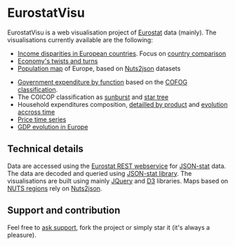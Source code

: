 EurostatVisu
======

EurostatVisu is a web visualisation project of [Eurostat](http://ec.europa.eu/eurostat/) data (mainly). The visualisations currently available are the following:

- [Income disparities in European countries](http://eurostat.github.io/EurostatVisu/income_distr.html). Focus on [country comparison](http://eurostat.github.io/EurostatVisu/income_distr_2.html)
- [Economy's twists and turns](http://eurostat.github.io/EurostatVisu/crisis_route.html)
- [Population map](https://bl.ocks.org/jgaffuri/raw/0d6e1b1c6f9e1297829f38b9c37737fe/?proj=3035&lvl=3&w=1000&s=20M&time=2016) of Europe, based on [Nuts2json](https://github.com/eurostat/Nuts2json/blob/gh-pages/README.md) datasets
<!--- [//]: # (- [Fishing quotas](http://eurostat.github.io/EurostatVisu/fq/quotas.html) repartition accross countries and fishing zones) -->
- [Government expenditure by function](http://eurostat.github.io/EurostatVisu/cofog_sunburst.html) based on the [COFOG classification](http://ec.europa.eu/eurostat/statistics-explained/index.php/Glossary:Classification_of_the_functions_of_government_(COFOG)).
- The COICOP classification as [sunburst](http://eurostat.github.io/EurostatVisu/coicop_sunburst_5.html) and [star tree](http://eurostat.github.io/EurostatVisu/coicop_hierarchy.html)
- Household expenditures composition, [detailled by product](http://eurostat.github.io/EurostatVisu/coicop_sunburst.html) and [evolution accross time](http://eurostat.github.io/EurostatVisu/coicop_time_stack.html)
- [Price time series](http://eurostat.github.io/EurostatVisu/timeser.html)<!--- . Focus on [food prices](http://eurostat.github.io/EurostatVisu/FPMT_timeser.html) -->
- [GDP evolution in Europe](http://eurostat.github.io/EurostatVisu/driving_forces.html?geo=DE,FR,IT,ES,PT,PL,EL)

## Technical details

Data are accessed using the [Eurostat REST webservice](http://ec.europa.eu/eurostat/web/json-and-unicode-web-services/getting-started/rest-request) for [JSON-stat](https://json-stat.org/) data. The data are decoded and queried using [JSON-stat library](https://json-stat.com/). The visualisations are built using mainly [JQuery](https://jquery.com/) and [D3](https://d3js.org/) libraries. Maps based on <a href="http://ec.europa.eu/eurostat/web/nuts/overview" target="_blank">NUTS regions</a> rely on [Nuts2json](https://github.com/eurostat/Nuts2json/blob/gh-pages/README.md).

## Support and contribution

Feel free to [ask support](https://github.com/eurostat/EurostatVisu/issues/new), fork the project or simply star it (it's always a pleasure).
